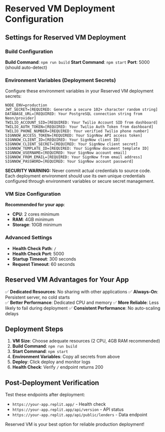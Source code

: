 # Reserved VM Deployment Configuration

## Settings for Reserved VM Deployment

### Build Configuration
**Build Command**: `npm run build`
**Start Command**: `npm start`
**Port**: 5000 (should auto-detect)

### Environment Variables (Deployment Secrets)
Configure these environment variables in your Reserved VM deployment secrets:

```
NODE_ENV=production
JWT_SECRET=[REQUIRED: Generate a secure 102+ character random string]
DATABASE_URL=[REQUIRED: Your PostgreSQL connection string from Neon/provider]
TWILIO_ACCOUNT_SID=[REQUIRED: Your Twilio Account SID from dashboard]
TWILIO_AUTH_TOKEN=[REQUIRED: Your Twilio Auth Token from dashboard]
TWILIO_PHONE_NUMBER=[REQUIRED: Your verified Twilio phone number]
SIGNNOW_ACCESS_TOKEN=[REQUIRED: Your SignNow API access token]
SIGNNOW_CLIENT_ID=[REQUIRED: Your SignNow client ID]
SIGNNOW_CLIENT_SECRET=[REQUIRED: Your SignNow client secret]
SIGNNOW_TEMPLATE_ID=[REQUIRED: Your SignNow document template ID]
SIGNNOW_USERNAME=[REQUIRED: Your SignNow account email]
SIGNNOW_FROM_EMAIL=[REQUIRED: Your SignNow from email address]
SIGNNOW_PASSWORD=[REQUIRED: Your SignNow account password]
```

**SECURITY WARNING:** Never commit actual credentials to source code. Each deployment environment should use its own unique credentials configured through environment variables or secure secret management.

### VM Size Configuration
**Recommended for your app**: 
- **CPU**: 2 cores minimum
- **RAM**: 4GB minimum 
- **Storage**: 10GB minimum

### Advanced Settings
- **Health Check Path**: `/`
- **Health Check Port**: 5000
- **Startup Timeout**: 300 seconds
- **Request Timeout**: 60 seconds

## Reserved VM Advantages for Your App

✅ **Dedicated Resources**: No sharing with other applications
✅ **Always-On**: Persistent server, no cold starts  
✅ **Better Performance**: Dedicated CPU and memory
✅ **More Reliable**: Less likely to fail during deployment
✅ **Consistent Performance**: No auto-scaling delays

## Deployment Steps

1. **VM Size**: Choose adequate resources (2 CPU, 4GB RAM recommended)
2. **Build Command**: `npm run build`
3. **Start Command**: `npm start`
4. **Environment Variables**: Copy all secrets from above
5. **Deploy**: Click deploy and monitor logs
6. **Health Check**: Verify `/` endpoint returns 200

## Post-Deployment Verification

Test these endpoints after deployment:
- `https://your-app.replit.app/` - Health check
- `https://your-app.replit.app/api/version` - API status
- `https://your-app.replit.app/api/public/lenders` - Data endpoint

Reserved VM is your best option for reliable production deployment!